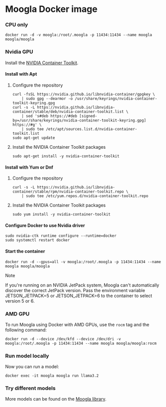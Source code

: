 # Moogla Docker image

### CPU only

```shell
docker run -d -v moogla:/root/.moogla -p 11434:11434 --name moogla moogla/moogla
```

### Nvidia GPU
Install the [NVIDIA Container Toolkit](https://docs.nvidia.com/datacenter/cloud-native/container-toolkit/latest/install-guide.html#installation).

#### Install with Apt
1.  Configure the repository

    ```shell
    curl -fsSL https://nvidia.github.io/libnvidia-container/gpgkey \
        | sudo gpg --dearmor -o /usr/share/keyrings/nvidia-container-toolkit-keyring.gpg
    curl -s -L https://nvidia.github.io/libnvidia-container/stable/deb/nvidia-container-toolkit.list \
        | sed 's#deb https://#deb [signed-by=/usr/share/keyrings/nvidia-container-toolkit-keyring.gpg] https://#g' \
        | sudo tee /etc/apt/sources.list.d/nvidia-container-toolkit.list
    sudo apt-get update
    ```

2.  Install the NVIDIA Container Toolkit packages

    ```shell
    sudo apt-get install -y nvidia-container-toolkit
    ```

#### Install with Yum or Dnf
1.  Configure the repository

    ```shell
    curl -s -L https://nvidia.github.io/libnvidia-container/stable/rpm/nvidia-container-toolkit.repo \
        | sudo tee /etc/yum.repos.d/nvidia-container-toolkit.repo
    ```

2. Install the NVIDIA Container Toolkit packages

    ```shell
    sudo yum install -y nvidia-container-toolkit
    ```

#### Configure Docker to use Nvidia driver

```shell
sudo nvidia-ctk runtime configure --runtime=docker
sudo systemctl restart docker
```

#### Start the container

```shell
docker run -d --gpus=all -v moogla:/root/.moogla -p 11434:11434 --name moogla moogla/moogla
```

> [!NOTE]  
> If you're running on an NVIDIA JetPack system, Moogla can't automatically discover the correct JetPack version. Pass the environment variable JETSON_JETPACK=5 or JETSON_JETPACK=6 to the container to select version 5 or 6.

### AMD GPU

To run Moogla using Docker with AMD GPUs, use the `rocm` tag and the following command:

```shell
docker run -d --device /dev/kfd --device /dev/dri -v moogla:/root/.moogla -p 11434:11434 --name moogla moogla/moogla:rocm
```

### Run model locally

Now you can run a model:

```shell
docker exec -it moogla moogla run llama3.2
```

### Try different models

More models can be found on the [Moogla library](https://moogla.com/library).
